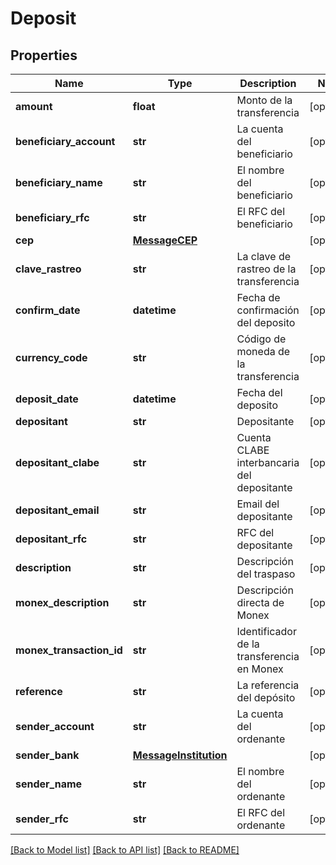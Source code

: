# Deposit

## Properties
Name | Type | Description | Notes
------------ | ------------- | ------------- | -------------
**amount** | **float** | Monto de la transferencia | [optional] 
**beneficiary_account** | **str** | La cuenta del beneficiario | [optional] 
**beneficiary_name** | **str** | El nombre del beneficiario | [optional] 
**beneficiary_rfc** | **str** | El RFC del beneficiario | [optional] 
**cep** | [**MessageCEP**](MessageCEP.md) |  | [optional] 
**clave_rastreo** | **str** | La clave de rastreo de la transferencia | [optional] 
**confirm_date** | **datetime** | Fecha de confirmación del deposito | [optional] 
**currency_code** | **str** | Código de moneda de la transferencia | [optional] 
**deposit_date** | **datetime** | Fecha del deposito | [optional] 
**depositant** | **str** | Depositante | [optional] 
**depositant_clabe** | **str** | Cuenta CLABE interbancaria del depositante | [optional] 
**depositant_email** | **str** | Email del depositante | [optional] 
**depositant_rfc** | **str** | RFC del depositante | [optional] 
**description** | **str** | Descripción del traspaso | [optional] 
**monex_description** | **str** | Descripción directa de Monex | [optional] 
**monex_transaction_id** | **str** | Identificador de la transferencia en Monex | [optional] 
**reference** | **str** | La referencia del depósito | [optional] 
**sender_account** | **str** | La cuenta del ordenante | [optional] 
**sender_bank** | [**MessageInstitution**](MessageInstitution.md) |  | [optional] 
**sender_name** | **str** | El nombre del ordenante | [optional] 
**sender_rfc** | **str** | El RFC del ordenante | [optional] 

[[Back to Model list]](../README.md#documentation-for-models) [[Back to API list]](../README.md#documentation-for-api-endpoints) [[Back to README]](../README.md)

